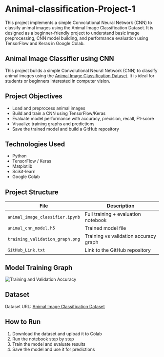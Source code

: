# Animal-classification-Project-1
This project implements a simple Convolutional Neural Network (CNN) to classify animal images using the Animal Image Classification Dataset. It is designed as a beginner-friendly project to understand basic image preprocessing, CNN model building, and performance evaluation using TensorFlow and Keras in Google Colab.
## Animal Image Classifier using CNN

This project builds a simple Convolutional Neural Network (CNN) to classify animal images using the [Animal Image Classification Dataset](https://www.kaggle.com/datasets/borhanitrash/animal-image-classification-dataset). It is ideal for students or beginners interested in computer vision.

## Project Objectives

- Load and preprocess animal images
- Build and train a CNN using TensorFlow/Keras
- Evaluate model performance with accuracy, precision, recall, F1-score
- Visualize training graphs and predictions
- Save the trained model and build a GitHub repository

## Technologies Used

- Python
- TensorFlow / Keras
- Matplotlib
- Scikit-learn
- Google Colab

## Project Structure

| File | Description |
|------|-------------|
| `animal_image_classifier.ipynb` | Full training + evaluation notebook |
| `animal_cnn_model.h5` | Trained model file |
| `training_validation_graph.png` | Training vs validation accuracy graph |
| `GitHub_Link.txt` | Link to the GitHub repository |

## Model Training Graph

![Training and Validation Accuracy](<img width="567" height="455" alt="training and validation graph" src="https://github.com/user-attachments/assets/6d983da1-e294-4ee5-a802-081235c22c20" />
)

##  Dataset

Dataset URL: [Animal Image Classification Dataset](https://www.kaggle.com/datasets/borhanitrash/animal-image-classification-dataset)

##  How to Run

1. Download the dataset and upload it to Colab
2. Run the notebook step by step
3. Train the model and evaluate results
4. Save the model and use it for predictions
